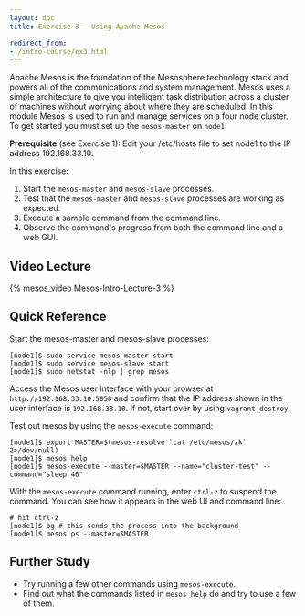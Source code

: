 ```yaml
---
layout: doc
title: Exercise 3 – Using Apache Mesos

redirect_from:
- /intro-course/ex3.html
---
```


Apache Mesos is the foundation of the Mesosphere technology stack and powers all of the communications and
system management.  Mesos uses a simple architecture to give you
intelligent task distribution across a cluster of machines without worrying about where they are
scheduled.  In this module Mesos is used to run and manage services on a four
node cluster.  To get started you must set up the ``mesos-master`` on ``node1``.

**Prerequisite** (see Exercise 1):
Edit your /etc/hosts file to set node1 to the IP address 192.168.33.10.

In this exercise:

1. Start the ``mesos-master`` and ``mesos-slave`` processes.
2. Test that the ``mesos-master`` and ``mesos-slave`` processes are working as expected.
3. Execute a sample command from the command line.
4. Observe the command's progress from both the command line and a web GUI.


Video Lecture
-------------

{% mesos_video Mesos-Intro-Lecture-3 %}


Quick Reference
---------------

Start the mesos-master and mesos-slave processes:

```
[node1]$ sudo service mesos-master start
[node1]$ sudo service mesos-slave start
[node1]$ sudo netstat -nlp | grep mesos
```

Access the Mesos user interface with your browser at ``http://192.168.33.10:5050`` and confirm that the IP address shown in the user interface is ``192.168.33.10``.  If not, start over by using ``vagrant destroy``.


Test out mesos by using the ``mesos-execute`` command:

```
[node1]$ export MASTER=$(mesos-resolve `cat /etc/mesos/zk` 2>/dev/null)
[node1]$ mesos help
[node1]$ mesos-execute --master=$MASTER --name="cluster-test" --command="sleep 40"
```

With the ``mesos-execute`` command running,  enter ``ctrl-z`` to suspend the command. You can see how it appears in the web UI and command line:

```
# hit ctrl-z
[node1]$ bg # this sends the process into the background
[node1]$ mesos ps --master=$MASTER
```

Further Study
-------------

* Try running a few other commands using ``mesos-execute``.
* Find out what the commands listed in ``mesos help`` do and try to use a few of them.

